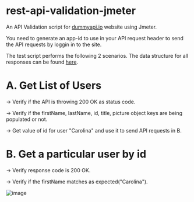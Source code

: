 # rest-api-validation-jmeter
An API Validation script for [dummyapi.io](https://dummyapi.io/) website using Jmeter.

You need to generate an app-id to use in your API request header to send the API requests by loggin in to the site.

The test script performs the following 2 scenarios. The data structure for all responses can be found [here](https://dummyapi.io/docs/models).

# A. Get List of Users

-> Verify if the API is throwing 200 OK as status code.

-> Verify if the firstName, lastName, id, title, picture object keys are being populated or not.

-> Get value of id for user "Carolina" and use it to send API requests in B.

# B. Get a particular user by id
-> Verify response code is 200 OK.

-> Verify if the firstName matches as expected("Carolina").

![image](https://user-images.githubusercontent.com/117293099/225216677-4f220494-e4f2-4593-bcf5-f0c9614bbada.png)
